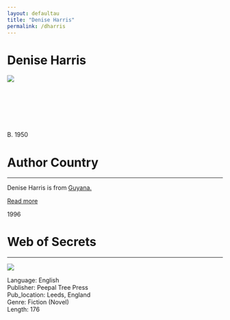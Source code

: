 ```yaml
---
layout: defaultau
title: "Denise Harris"
permalink: /dharris
---
```

<!-- partial:index.partial.html -->
<div class="content">
    <h1>Denise Harris</h1>
    <div class="quote">
        <div><img src="https://www.peepaltreepress.com/sites/default/files/styles/author_large/public/Denise%20Harris.jpg?itok=bzhz5XTi" class="logo"></div>
    </div>
    <div class="timeline">
        <div style="padding-bottom:100px;"></div>
        <div class="block">
            <div class="date right"><p class="right">B. 1950</p></div>
            <div class="dot"></div>
            <div class="left first">
            <div class="author_country">
                <h1>Author Country</h1><hr>
          <div class="aclocation">  <p>Denise Harris is from <a href="http://localhost:4000/62">Guyana.</a></p> </div>
                <div class="acreadmore"><a href="#" target="_blank">Read more</a></div>
            </div>
            </div>
        </div>
        <div class="block">
            <div class="date left"><p class="left">1996</p></div>
            <div class="dot"></div>
            <div class="right">
                <h1>Web of Secrets</h1><hr>
                <p><img src="https://m.media-amazon.com/images/I/5124CWV3Y9L._SX307_BO1,204,203,200_.jpg"></p>
                <p>
                Language: English<br/>
                Publisher: Peepal Tree Press<br/>
                Pub_location: Leeds, England<br/>
                Genre: Fiction (Novel)<br/>
                Length: 176  <br/>                   </p>
            </div>
        </div>
